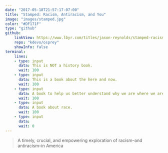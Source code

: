 ```yaml
---
date: "2017-05-18T21:57:17-07:00"
title: "Stamped: Racism, Antiracism, and You"
image: "images/stamped.jpg"
color: "#DF171F"
type: "github"
github:
    linkView: https://www.lbyr.com/titles/jason-reynolds/stamped-racism-antiracism-and-you/9780316453707/
    repo: "kdevo/osprey"
    showInfo: false
terminal:
    lines:
    - type: input
      data: This is NOT a history book.
      wait: 100
    - type: input
      data: This is a book about the here and now. 
      wait: 100
    - type: input
      data: A book to help us better understand why we are where we are.
      wait: 100
    - type: input
      data: A book about race.  
      wait: 100
    - type: input
      data: 
      wait: 0
---
```


> A timely, crucial, and empowering exploration of racism–and antiracism–in America